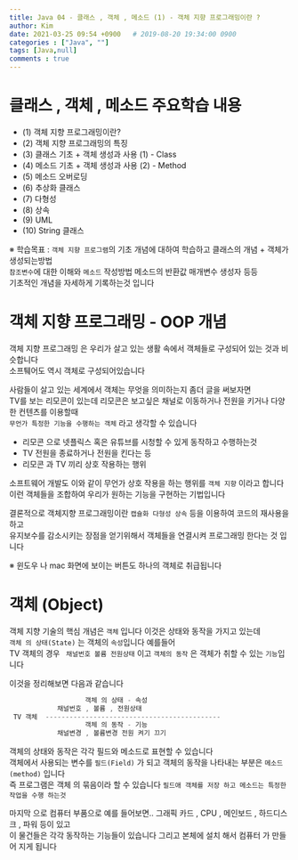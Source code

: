 ```yaml
---
title: Java 04 - 클래스 , 객체 , 메소드 (1) - 객체 지향 프로그래밍이란 ?
author: Kim
date: 2021-03-25 09:54 +0900   # 2019-08-20 19:34:00 0900
categories : ["Java", ""]
tags: [Java,null]
comments : true
---
```


# 클래스 , 객체 , 메소드 주요학습 내용

* (1) 객체 지향 프로그래밍이란?
* (2) 객체 지향 프로그래밍의 특징
* (3) 클래스 기초 + 객체 생성과 사용 (1) - Class 
* (4) 메소드 기초 + 객체 생성과 사용 (2) - Method
* (5) 메소드 오버로딩
* (6) 추상화 클래스
* (7) 다형성
* (8) 상속
* (9) UML
* (10) String 클래스

※ 학습목표 : ```객체 지향 프로그램```의 기초 개념에 대하여 학습하고 클래스의 개념 + 객체가 생성되는방법<br>
             ```참조변수```에 대한 이해와 ```메소드``` 작성방법 메소드의 반환값 매개변수 생성자 등등<br>
             기초적인 개념을 자세하게 기록하는것 입니다<br>


# 객체 지향 프로그래밍 - OOP 개념

객체 지향 프로그래밍 은 우리가 살고 있는 생활 속에서 객체들로 구성되어 있는 것과 비슷합니다<br>
소프퉤어도 역시 객체로 구성되어있습니다<br>

사람들이 살고 있는 세계에서 객체는 무엇을 의미하는지 좀더 글을 써보자면<br>
TV를 보는 리모콘이 있는데 리모콘은 보고싶은 채널로 이동하거나 전원을 키거나 다양한 컨텐츠를 이용할때<br>
``` 무언가 특정한 기능을 수행하는 객체 ``` 라고 생각할 수 있습니다<br>

* 리모콘 으로 넷플릭스 혹은 유튜브를 시청할 수 있게 동작하고 수행하는것
* TV 전원을 종료하거나 전원을 킨다는 등
* 리모콘 과 TV 끼리 상호 작용하는 행위

소프트웨어 개발도 이와 같이 무언가 상호 작용을 하는 행위를 ``` 객체 지향 ``` 이라고 합니다<br>
이런 객체들을 조합하여 우리가 원하는 기능을 구현하는 기법입니다<br>

결론적으로 객체지향 프로그래밍이란 ``` 캡슐화 다형성 상속 ``` 등을 이용하여 코드의 재사용을 하고<br>
유지보수를 감소시키는 장점을 얻기위해서 객체들을 연결시켜 프로그래밍 한다는 것 입니다<br>

※ 윈도우 나 mac 화면에 보이는 버튼도 하나의 객체로 취급됩니다<br>


# 객체 (Object)

객체 지향 기술의 핵심 개념은 ``` 객체 ``` 입니다 이것은 상태와 동작을 가지고 있는데<br>
``` 객체 의 상태(State) ``` 는 객체의 ```속성```입니다 예를들어<br>
TV 객체의 경우 ``` 채널번호 볼륨 전원상태``` 이고 ``` 객체의 동작 ``` 은 객체가 취할 수 있는 ```기능```입니다<br>

이것을 정리해보면 다음과 같습니다<br>

``` java
                   객체 의 상태 - 속성
            채널번호 , 볼륨 , 전원상태 
 TV 객체  --------------------------------------------
                   객체 의 동작 - 기능
            채널변경 , 볼륨변경 전원 켜기 끄기                   
```

객체의 상태와 동작은 각각 필드와 메소드로 표현할 수 있습니다<br>
객체에서 사용되는 변수를 ``` 필드(Field) ``` 가 되고 객체의 동작을 나타내는 부분은 ```메소드(method)``` 입니다<br>
즉 프로그램은 객체 의 묶음이라 할 수 있습니다 ``` 필드애 객체를 저장 하고 메소드는 특정한 작업을 수행 하는것 ```<br>

마지막 으로 컴퓨터 부품으로 예를 들어보면.. 그래픽 카드 , CPU , 메인보드 , 하드디스크 , 파워 등이 있고<br>
이 물건들은 각각 동작하는 기능들이 있습니다 그리고 본체에 설치 해서 컴퓨터 가 만들어 지게 됩니다<br>
